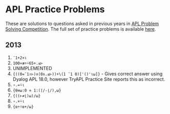 # APL Practice Problems
These are solutions to questions asked in previous years in [APL Problem Solving Competition](https://www.dyalog.com/student-competition.htm).
The full set of practice problems is available [here](https://problems.tryapl.org/psets/2013.html).

## 2013
1. `¯1+2×⍳`
2. `100×≢÷⍨65+.≤⊢`
3. UNIMPLEMENTED
4. `{((0=¯1↑⊢)∧(0∧.≤⊢))+\(1 ¯1 0)['()'⍳⍵]}` - Gives correct answer using Dyalog APL 18.0, however TryAPL Practice Site reports this as incorrect.
5. `∘.=⍨⍳`
6. `{⍬≡⍵:0 ⋄ 1:(⌈/-⌊/),⍵}`
7. `{((⊢≠⌊)⍵)/⍵}`
8. `∘.×⍨⍳`
9. `{⍺÷⍨⍺+/⍵}`

